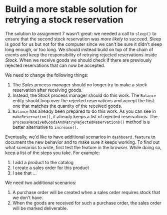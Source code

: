 # Build a more stable solution for retrying a stock reservation

The solution to assignment 7 wasn't great: we needed a call to `sleep()` to ensure that the second stock reservation was _more likely_ to succeed.
Sleep is good for us but not for the computer since we can't be sure it didn't sleep long enough, or too long.
We should instead build on top of the chain of events and keep the responsibility of retrying rejected reservations inside *Stock*.
When we receive goods we should check if there are previously rejected reservations that can now be accepted.

We need to change the following things:

1. The *Sales* process manager should no longer try to make a stock reservation after receiving goods.
2. Instead, the *Stock* process manager should do this work. The `Balance` entity should loop over the rejected reservations and accept the first one that matches the quantity of the received goods.
3. `Balance` has already been prepared to do this work. As you can see in `makeReservation()`, it already keeps a list of rejected reservations. The `processReceivedGoodsAndRetryRejectedReservations()` method is a better alternative to `increase()`.

Eventually, we'd like to have additional scenarios in `dashboard.feature` to document the new behavior and to make sure it keeps working.
To find out what scenarios to write, first test the feature in the browser.
While doing so, keep a list of the steps you take.
For example:

1. I add a product to the catalog
2. I create a sales order for this product
3. I see that ...

We need two additional scenarios:

1. A purchase order will be created when a sales order requires stock that we don't have.
2. When the goods are received for such a purchase order, the sales order will be marked deliverable.
